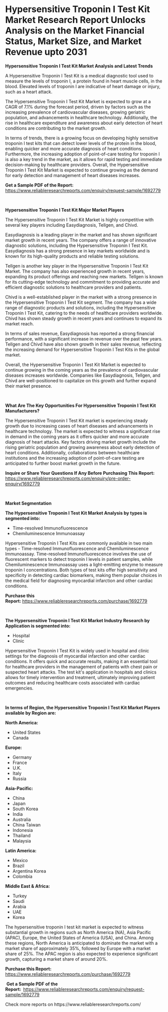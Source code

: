 <p><h1>Hypersensitive Troponin I Test Kit Market Research Report Unlocks Analysis on the Market Financial Status, Market Size, and Market Revenue upto 2031</h1></p><p><strong>Hypersensitive Troponin I Test Kit Market Analysis and Latest Trends</strong></p>
<p><p>A Hypersensitive Troponin I Test Kit is a medical diagnostic tool used to measure the levels of troponin I, a protein found in heart muscle cells, in the blood. Elevated levels of troponin I are indicative of heart damage or injury, such as a heart attack.</p><p>The Hypersensitive Troponin I Test Kit Market is expected to grow at a CAGR of 7.1% during the forecast period, driven by factors such as the increasing prevalence of cardiovascular diseases, growing geriatric population, and advancements in healthcare technology. Additionally, the rise in healthcare expenditure and awareness about early detection of heart conditions are contributing to the market growth.</p><p>In terms of trends, there is a growing focus on developing highly sensitive troponin I test kits that can detect lower levels of the protein in the blood, enabling quicker and more accurate diagnosis of heart conditions. Furthermore, the increasing adoption of point-of-care testing for troponin I is also a key trend in the market, as it allows for rapid testing and immediate decision-making by healthcare providers. Overall, the Hypersensitive Troponin I Test Kit Market is expected to continue growing as the demand for early detection and management of heart diseases increases.</p></p>
<p><strong>Get a Sample PDF of the Report:&nbsp;</strong> <a href="https://www.reliableresearchreports.com/enquiry/request-sample/1692779">https://www.reliableresearchreports.com/enquiry/request-sample/1692779</a></p>
<p>&nbsp;</p>
<p><strong>Hypersensitive Troponin I Test Kit Major Market Players</strong></p>
<p><p>The Hypersensitive Troponin I Test Kit Market is highly competitive with several key players including Easydiagnosis, Tellgen, and Chivd. </p><p>Easydiagnosis is a leading player in the market and has shown significant market growth in recent years. The company offers a range of innovative diagnostic solutions, including the Hypersensitive Troponin I Test Kit. Easydiagnosis has a strong presence in key markets worldwide and is known for its high-quality products and reliable testing solutions.</p><p>Tellgen is another key player in the Hypersensitive Troponin I Test Kit Market. The company has also experienced growth in recent years, expanding its product offerings and reaching new markets. Tellgen is known for its cutting-edge technology and commitment to providing accurate and efficient diagnostic solutions to healthcare providers and patients.</p><p>Chivd is a well-established player in the market with a strong presence in the Hypersensitive Troponin I Test Kit segment. The company has a wide range of diagnostic products and solutions, including the Hypersensitive Troponin I Test Kit, catering to the needs of healthcare providers worldwide. Chivd has shown steady growth in recent years and continues to expand its market reach.</p><p>In terms of sales revenue, Easydiagnosis has reported a strong financial performance, with a significant increase in revenue over the past few years. Tellgen and Chivd have also shown growth in their sales revenue, reflecting the increasing demand for Hypersensitive Troponin I Test Kits in the global market.</p><p>Overall, the Hypersensitive Troponin I Test Kit Market is expected to continue growing in the coming years as the prevalence of cardiovascular diseases increases worldwide. Companies like Easydiagnosis, Tellgen, and Chivd are well-positioned to capitalize on this growth and further expand their market presence.</p></p>
<p>&nbsp;</p>
<p><strong>What Are The Key Opportunities For Hypersensitive Troponin I Test Kit Manufacturers?</strong></p>
<p><p>The Hypersensitive Troponin I Test Kit market is experiencing steady growth due to increasing cases of heart diseases and advancements in healthcare technology. The market is expected to witness a significant rise in demand in the coming years as it offers quicker and more accurate diagnosis of heart attacks. Key factors driving market growth include the rising geriatric population and growing awareness about early detection of heart conditions. Additionally, collaborations between healthcare institutions and the increasing adoption of point-of-care testing are anticipated to further boost market growth in the future.</p></p>
<p><strong>Inquire or Share Your Questions If Any Before Purchasing This Report:</strong> <a href="https://www.reliableresearchreports.com/enquiry/pre-order-enquiry/1692779">https://www.reliableresearchreports.com/enquiry/pre-order-enquiry/1692779</a></p>
<p>&nbsp;</p>
<p><strong>Market Segmentation</strong></p>
<p><strong>The Hypersensitive Troponin I Test Kit Market Analysis by types is segmented into:</strong></p>
<p><ul><li>Time-resolved Immunofluorescence</li><li>Chemiluminescence Immunoassay</li></ul></p>
<p><p>Hypersensitive Troponin I Test Kits are commonly available in two main types - Time-resolved Immunofluorescence and Chemiluminescence Immunoassay. Time-resolved Immunofluorescence involves the use of fluorescent markers to detect troponin I levels in patient samples, while Chemiluminescence Immunoassay uses a light-emitting enzyme to measure troponin I concentrations. Both types of test kits offer high sensitivity and specificity in detecting cardiac biomarkers, making them popular choices in the medical field for diagnosing myocardial infarction and other cardiac conditions.</p></p>
<p><strong>Purchase this Report:&nbsp;</strong><a href="https://www.reliableresearchreports.com/purchase/1692779">https://www.reliableresearchreports.com/purchase/1692779</a></p>
<p>&nbsp;</p>
<p><strong>The Hypersensitive Troponin I Test Kit Market Industry Research by Application is segmented into:</strong></p>
<p><ul><li>Hospital</li><li>Clinic</li></ul></p>
<p><p>Hypersensitive Troponin I Test Kit is widely used in hospital and clinic settings for the diagnosis of myocardial infarction and other cardiac conditions. It offers quick and accurate results, making it an essential tool for healthcare providers in the management of patients with chest pain or suspected heart attacks. The test kit's application in hospitals and clinics allows for timely intervention and treatment, ultimately improving patient outcomes and reducing healthcare costs associated with cardiac emergencies.</p></p>
<p>&nbsp;</p>
<p><strong>In terms of Region, the Hypersensitive Troponin I Test Kit Market Players available by Region are:</strong></p>
<p>
    <p> <strong> North America: </strong>
        <ul>
            <li>United States</li>
            <li>Canada</li>
        </ul>
        </p> 
    <p> <strong> Europe: </strong>
        <ul>
            <li>Germany</li>
            <li>France</li>
            <li>U.K.</li>
            <li>Italy</li>
            <li>Russia</li>
        </ul>
        </p> 
    <p> <strong> Asia-Pacific: </strong>
        <ul>
            <li>China</li>
            <li>Japan</li>
            <li>South Korea</li>
            <li>India</li>
            <li>Australia</li>
            <li>China Taiwan</li>
            <li>Indonesia</li>
            <li>Thailand</li>
            <li>Malaysia</li>
        </ul>
        </p> 
    <p> <strong> Latin America: </strong>
        <ul>
            <li>Mexico</li>
            <li>Brazil</li>
            <li>Argentina Korea</li>
            <li>Colombia</li>
        </ul>
        </p> 
    <p> <strong> Middle East & Africa: </strong>
        <ul>
            <li>Turkey</li>
            <li>Saudi</li>
            <li>Arabia</li>
            <li>UAE</li>
            <li>Korea</li>
        </ul>
    </p>
    </p>
<p><p>The hypersensitive troponin I test kit market is expected to witness substantial growth in regions such as North America (NA), Asia Pacific (APAC), Europe, the United States of America (USA), and China. Among these regions, North America is anticipated to dominate the market with a market share of approximately 35%, followed by Europe with a market share of 25%. The APAC region is also expected to experience significant growth, capturing a market share of around 20%.</p></p>
<p><strong>Purchase this Report: </strong><a href="https://www.reliableresearchreports.com/purchase/1692779">https://www.reliableresearchreports.com/purchase/1692779</a></p>
<p>&nbsp;<strong>Get a Sample PDF of the Report:&nbsp;&nbsp;</strong><a href="https://www.reliableresearchreports.com/enquiry/request-sample/1692779">https://www.reliableresearchreports.com/enquiry/request-sample/1692779</a></p>
<p><strong></strong></p>
<p>Check more reports on https://www.reliableresearchreports.com/</p>